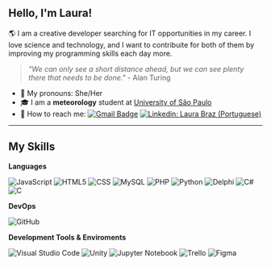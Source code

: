 ## Hello, I'm Laura!

:earth_americas: I am a creative developer searching for IT opportunities in my career. I love science and technology, and I want to contribuite for both of them by improving my programming skills each day more. 

> *"We can only see a short distance ahead, but we can see plenty there that needs to be done."* - Alan Turing

- :woman: My pronouns: She/Her
- :mortar_board: I am a **meteorology** student at <a href="https://www5.usp.br/english/institutional/">University of São Paulo</a>
- :email: How to reach me: 
[![Gmail Badge](https://img.shields.io/badge/-laurabraz1306@gmail.com-006bed?style=flat-square&logo=Gmail&logoColor=white&link=mailto:laurabraz1306@gmail.com)](mailto:laurabraz1306@gmail.com) [![Linkedin: Laura Braz (Portuguese)](https://img.shields.io/badge/-LAURABRAZ-blue?style=flat-square&logo=Linkedin&logoColor=white&link=https://www.linkedin.com/in/laura-braz-0b94291bb/)](https://www.linkedin.com/in/laura-braz-0b94291bb/)

---

<h2> My Skills </h2>

**Languages**

  ![JavaScript](https://img.shields.io/badge/-JavaScript-333333?style=flat&logo=javascript)
  ![HTML5](https://img.shields.io/badge/-HTML5-333333?style=flat&logo=HTML5)
  ![CSS](https://img.shields.io/badge/-CSS-333333?style=flat&logo=CSS3&logoColor=1572B6)
  ![MySQL](https://img.shields.io/badge/-MySQL-333333?style=flat&logo=mysql)
  ![PHP](https://img.shields.io/badge/-PHP-333333?style=flat&logo=php)
  ![Python](https://img.shields.io/badge/Python-3776AB?style=style=flat&logo=python&logoColor=white)
  ![Delphi](https://img.shields.io/badge/-Delphi-333333?style=flat&logo=delphi)
  ![C#](https://img.shields.io/badge/C%23-239120?style=style=flat&logo=c-sharp&logoColor=white)
  ![C](https://img.shields.io/badge/-C-333333?style=flat&logo=c)


**DevOps**

  ![GitHub](https://img.shields.io/badge/-GitHub-333333?style=flat&logo=github)

**Development Tools & Enviroments**

  ![Visual Studio Code](https://img.shields.io/badge/-Visual%20Studio%20Code-333333?style=flat&logo=visual-studio-code&logoColor=007ACC)
  ![Unity](https://img.shields.io/badge/Unity-100000?style=flat&logo=unity&logoColor=white)
  ![Jupyter Notebook](https://img.shields.io/badge/-Jupyter%20Notebook-333333?style=flat&logo=Jupyter)
  ![Trello](https://img.shields.io/badge/-Trello-333333?style=flat&logo=trello&logoColor=007ACC)
  ![Figma](https://img.shields.io/badge/-Figma-333333?style=flat&logo=figma&logoColor=007ACC)
  
<!--- <h2> Extra information </h2>

:paperclip: My resume: google drive link
[![Laura's GitHub stats](https://github-readme-stats.vercel.app/api?username=laurahtbraz&show_icons=true&theme=midnight-purple)](https://github.com/laurahtbraz) --->

